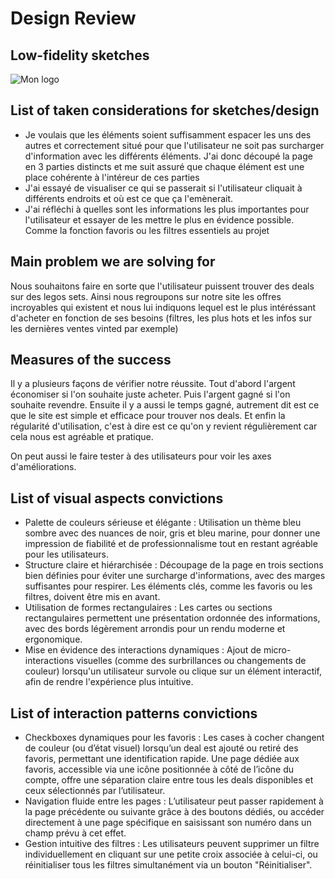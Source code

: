 # Design Review

## Low-fidelity sketches
![Mon logo](sketch.jpg)
## List of taken considerations for sketches/design
- Je voulais que les éléments soient suffisamment espacer les uns des autres et correctement situé pour que l'utilisateur ne soit pas surcharger d'information avec les différents éléments. J'ai donc découpé la page en 3 parties distincts et me suit assuré que chaque élément est une place cohérente à l'intéreur de ces parties
- J'ai essayé de visualiser ce qui se passerait si l'utilisateur cliquait à différents endroits et où est ce que ça l'emènerait.
- J'ai réfléchi à quelles sont les informations les plus importantes pour l'utilisateur et essayer de les mettre le plus en évidence possible. Comme la fonction favoris ou les filtres essentiels au projet

## Main problem we are solving for
Nous souhaitons faire en sorte que l'utilisateur puissent trouver des deals sur des legos sets. Ainsi nous regroupons sur notre site les offres incroyables qui existent et nous lui indiquons lequel est le plus intéréssant d'acheter en fonction de ses besoins (filtres, les plus hots et les infos sur les dernières ventes vinted par exemple)

## Measures of the success
Il y a plusieurs façons de vérifier notre réussite. Tout d'abord l'argent économiser si l'on souhaite juste acheter. Puis l'argent gagné si l'on souhaite revendre. Ensuite il y a aussi le temps gagné, autrement dit est ce que le site est simple et efficace pour trouver nos deals. Et enfin la régularité d'utilisation, c'est à dire est ce qu'on y revient régulièrement car cela nous est agréable et pratique. 

On peut aussi le faire tester à des utilisateurs pour voir les axes d'améliorations.
## List of visual aspects convictions
- Palette de couleurs sérieuse et élégante : Utilisation un thème bleu sombre avec des nuances de noir, gris et bleu marine, pour donner une impression de fiabilité et de professionnalisme tout en restant agréable pour les utilisateurs.
- Structure claire et hiérarchisée : Découpage de la page en trois sections bien définies pour éviter une surcharge d'informations, avec des marges suffisantes pour respirer. Les éléments clés, comme les favoris ou les filtres, doivent être mis en avant.
- Utilisation de formes rectangulaires : Les cartes ou sections rectangulaires permettent une présentation ordonnée des informations, avec des bords légèrement arrondis pour un rendu moderne et ergonomique.
- Mise en évidence des interactions dynamiques : Ajout de micro-interactions visuelles (comme des surbrillances ou changements de couleur) lorsqu'un utilisateur survole ou clique sur un élément interactif, afin de rendre l'expérience plus intuitive.

## List of interaction patterns convictions
- Checkboxes dynamiques pour les favoris : Les cases à cocher changent de couleur (ou d’état visuel) lorsqu’un deal est ajouté ou retiré des favoris, permettant une identification rapide. Une page dédiée aux favoris, accessible via une icône positionnée à côté de l’icône du compte, offre une séparation claire entre tous les deals disponibles et ceux sélectionnés par l’utilisateur.
- Navigation fluide entre les pages : L’utilisateur peut passer rapidement à la page précédente ou suivante grâce à des boutons dédiés, ou accéder directement à une page spécifique en saisissant son numéro dans un champ prévu à cet effet.
- Gestion intuitive des filtres : Les utilisateurs peuvent supprimer un filtre individuellement en cliquant sur une petite croix associée à celui-ci, ou réinitialiser tous les filtres simultanément via un bouton "Réinitialiser".